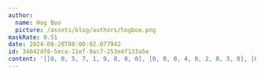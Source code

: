 ```yaml
---
author:
  name: Hog Boo
  picture: /assets/blog/authors/hogboo.png
maskRate: 0.51
date: 2024-08-20T08:00:02.077942
id: 34042df8-5eca-11ef-9ac7-253e4f133a5e
content: '[[0, 0, 5, 7, 1, 9, 8, 0, 0], [0, 0, 0, 4, 0, 2, 0, 3, 0], [0, 0, 7, 0, 3, 0, 0, 9, 0], [0, 0, 4, 9, 0, 5, 0, 0, 0], [0, 9, 8, 0, 2, 0, 3, 7, 4], [0, 1, 2, 3, 0, 0, 0, 8, 0], [4, 0, 6, 1, 7, 8, 0, 5, 0], [0, 0, 1, 0, 9, 3, 4, 6, 7], [9, 0, 0, 0, 0, 4, 2, 0, 8]]'
---
```

